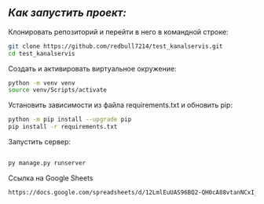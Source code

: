 
## _Как запустить проект:_
Клонировать репозиторий и перейти в него в командной строке:
```sh
git clone https://github.com/redbull7214/test_kanalservis.git
cd test_kanalservis

```
Cоздать и активировать виртуальное окружение:
```sh
python -m venv venv
source venv/Scripts/activate 
```
Установить зависимости из файла requirements.txt и обновить pip:
```sh
python -m pip install --upgrade pip
pip install -r requirements.txt
```


Запустить сервер:
```sh

py manage.py runserver
```

Ссылка на Google Sheets
```sh
https://docs.google.com/spreadsheets/d/12LmlEuUAS96BQ2-QH0cA88vtanNCxI_FB79Xgfi3XHc/edit#gid=0
```